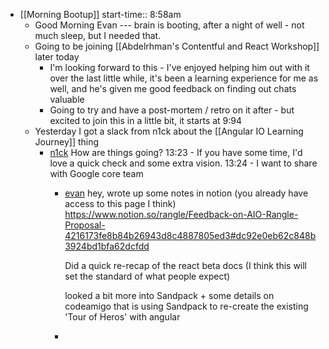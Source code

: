 - [[Morning Bootup]]
  start-time:: 8:58am
	- Good Morning Evan --- brain is booting, after a night of well - not much sleep, but I needed that.
	- Going to be joining [[Abdelrhman's Contentful and React Workshop]] later today
		- I'm looking forward to this - I've enjoyed helping him out with it over the last little while, it's been a learning experience for me as well, and he's given me good feedback on finding out chats valuable
		- Going to try and have a post-mortem / retro on it after - but excited to join this in a little bit, it starts at 9:94
	- Yesterday I got a slack from n1ck about the [[Angular IO Learning Journey]] thing
		- [n1ck](https://rangle.slack.com/archives/D02JJNK3L/p1654622580545009)
		  How are things going?
		  13:23 - If you have some time, I'd love a quick check and some extra vision.
		  13:24 - I want to share with Google core team
			- [evan](https://rangle.slack.com/archives/D02JJNK3L/p1654651745863809) hey,
			  wrote up some notes in notion (you already have access to this page I think)
			  https://www.notion.so/rangle/Feedback-on-AIO-Rangle-Proposal-4216173fe8b84b26943d8c4887805ed3#dc92e0eb62c848b3924bd1bfa62dcfdd
			  
			  Did a quick re-recap of the react beta docs (I think this will set the standard of what people expect)
			  
			  looked a bit more into Sandpack + some details on codeamigo that is using Sandpack to re-create the existing 'Tour of Heros' with angular
			-